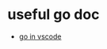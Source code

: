 # useful go doc

* [go in vscode](https://dev.to/vuong/golang-in-vscode-show-code-coverage-of-after-saving-test-8g0)